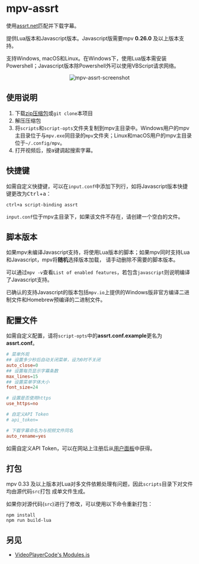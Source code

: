 mpv-assrt
=========

使用[assrt.net](http://assrt.net)匹配并下载字幕。

提供Lua版本和Javascript版本。Javascript版需要mpv **0.26.0** 及以上版本支持。

支持Windows, macOS和Linux。在Windows下，使用Lua版本需安装Powershell；Javascript版本除Powershell外可以使用VBScript请求网络。

<p align="center"> <img alt="mpv-assrt-screenshot" src="https://wx1.sinaimg.cn/large/436919cbgy1fo7fcq8s3jg20go0b4u0x.gif"/> </p>

## 使用说明

1. 下载[zip压缩包](https://github.com/AssrtOSS/mpv-assrt/archive/master.zip)或`git clone`本项目
2. 解压压缩包
3. 将`scripts`和`script-opts`文件夹复制到mpv主目录中。Windows用户的mpv主目录位于与`mpv.exe`同目录的`mpv`文件夹；Linux和macOS用户的mpv主目录位于`~/.config/mpv`。
4. 打开视频后，按<kbd>a</kbd>键调起搜索字幕。

## 快捷键

如需自定义快捷键，可以在`input.conf`中添加下列行，如将Javascript版本快捷键更改为<kbd>Ctrl</kbd>+<kbd>a</kbd>：

    ctrl+a script-binding assrt

`input.conf`位于mpv主目录下，如果该文件不存在，请创建一个空白的文件。

## 脚本版本

如果mpv未编译Javascript支持，将使用Lua版本的脚本；如果mpv同时支持Lua和Javascript，mpv将**随机**选择版本加载，
请手动删除不需要的脚本版本。

可以通过`mpv -v`查看`List of enabled features`，若包含`javascript`则说明编译了Javascript支持。

已确认的支持Javascript的版本包括`mpv.io`上提供的Windows版非官方编译二进制文件和Homebrew预编译的二进制文件。

## 配置文件

如需自定义配置，请将`script-opts`中的**assrt.conf.example**更名为**assrt.conf**。

```conf
# 菜单外观
## 设置多少秒后自动关闭菜单，设为0时不关闭
auto_close=0
## 设置每页显示字幕条数
max_lines=15
## 设置菜单字体大小
font_size=24

# 设置是否使用https
use_https=no

# 自定义API Token
# api_token=

# 下载字幕命名为与视频文件同名
auto_rename=yes
```

如需自定义API Token，可以在网站上注册后从[用户面板](https://secure.assrt.net/usercp.php)中获得。

## 打包

mpv 0.33 及以上版本对Lua对多文件依赖处理有问题，因此`scripts`目录下对文件均由源代码`src`打包
成单文件生成。

如果你对源代码(`src`)进行了修改，可以使用以下命令重新打包：

```shell
npm install
npm run build-lua
```

## 另见

- [VideoPlayerCode's Modules.js](https://github.com/VideoPlayerCode/mpv-tools/tree/master/scripts/modules.js)
